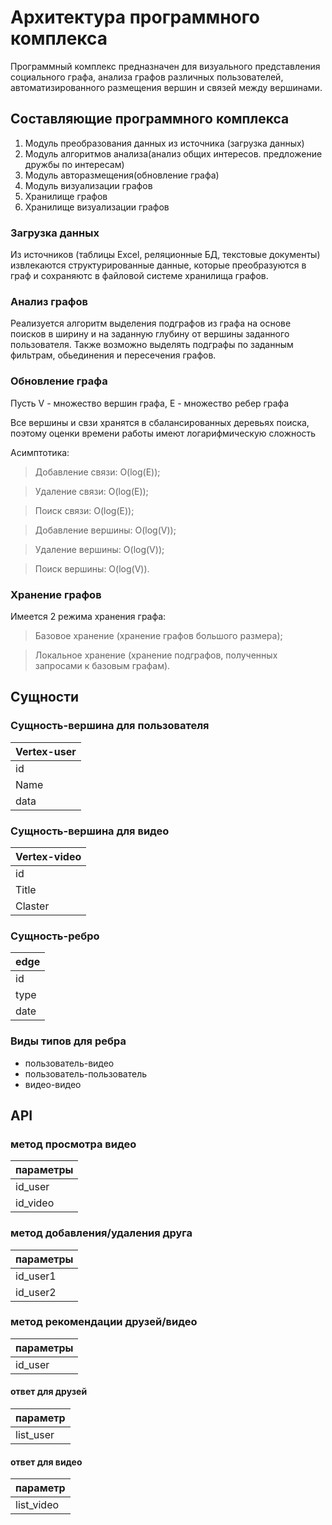 # Архитектура программного комплекса

Программный комплекс предназначен для визуального представления социального графа, анализа графов различных пользователей, автоматизированного размещения вершин и связей между вершинами.

## Составляющие программного комплекса

1. Модуль преобразования данных из источника (загрузка данных)
2. Модуль алгоритмов анализа(анализ общих интересов. предложение дружбы по интересам)
3. Модуль авторазмещения(обновление графа)
4. Модуль визуализации графов
5. Хранилище графов
6. Хранилище визуализации графов

### Загрузка данных
Из источников (таблицы Excel, реляционные БД, текстовые документы) извлекаются структурированные данные, которые преобразуются в граф и сохраняютс в файловой системе хранилища графов.

### Анализ графов
Реализуется алгоритм выделения подграфов из графа на основе поисков в ширину и на заданную глубину от вершины заданного пользователя.
Также возможно выделять подграфы по заданным фильтрам, обьединения и пересечения графов.

### Обновление графа
Пусть V - множество вершин графа, E - множество ребер графа

Все вершины и свзи хранятся в сбалансированных деревьях поиска, поэтому оценки времени работы имеют логарифмическую сложность

Асимптотика:
> Добавление связи: O(log(E));

> Удаление связи: O(log(E));

> Поиск связи: O(log(E));

> Добавление вершины: O(log(V));

> Удаление вершины: O(log(V));

> Поиск вершины: O(log(V)).

### Хранение графов
Имеется 2 режима хранения графа:
> Базовое хранение (хранение графов большого размера);

> Локальное хранение (хранение подграфов, полученных запросами к базовым графам).


## Сущности
### Сущность-вершина для пользователя
|Vertex-user |
|------------|
|id     	 |
|Name   	 |
|data 		 |

### Сущность-вершина для видео
|Vertex-video|
|------------|
|id     	   |
|Title   	   |
|Claster	   |

### Сущность-ребро 
|edge	|
|-----|
|id   |
|type   |
|date 	|

### Виды типов для ребра
* пользователь-видео
* пользователь-пользователь
* видео-видео

## API
### метод просмотра видео

|параметры|
|---------|
|id_user|
|id_video|

### метод добавления/удаления друга 
|параметры|
|---------|
|id_user1|
|id_user2|

### метод рекомендации друзей/видео
|параметры|
|---------|
|id_user|

#### ответ для друзей
|параметр|
|---------|
|list_user|

#### ответ для видео
|параметр|
|---------|
|list_video|

